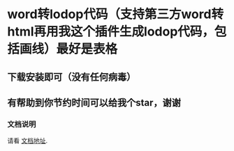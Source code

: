 # word转lodop代码（支持第三方word转html再用我这个插件生成lodop代码，包括画线）最好是表格

## 下载安装即可（没有任何病毒）

## 有帮助到你节约时间可以给我个star，谢谢

### 文档说明

请看 [文档地址](http://euzhi.com/lodop).
